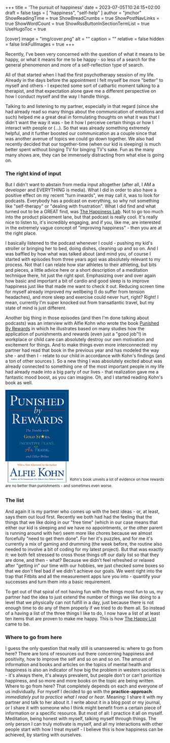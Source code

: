 +++
title = 'The pursuit of happiness'
date = 2023-07-05T10:24:15+02:00
draft = false
tags = [ "happiness", "self-help" ]
author = "jmchor"
ShowReadingTime = true
ShowBreadCrumbs = true
ShowPostNavLinks = true
ShowWordCount = true
ShowRssButtonInSectionTermList = true
UseHugoToc = true

[cover]
image = "img/cover.png"
alt = "<alt text>"
caption = "<text>"
relative = false
hidden = false
linkFullImages = true
+++

Recently, I've been very concerned with the question of what it means to be happy, or what it means for me to be happy - so less of a search for the general phenomenon and more of a self-reflection type of search.

All of that started when I had the first psychotherapy session of my life. Already in the days before the appointment I felt myself be more "better" to myself and others - I expected some sort of cathartic moment talking to a therapist, and that expectation alone gave me a different perspective on how I conduct myself and the way I handle things.

Talking to and listening to my partner, especially in that regard (since she had already read so many things about the communication of emotions and such) helped me a great deal in formulating thoughts on what it was that I didn't want the way it was - be it how I perceive certain things or how I interact with people or (...). So that was already something extremely helpful, and it further boosted our communication as a couple since that was another avenue of topics we could go down together. We also had recently decided that our together-time (when our kid is sleeping) is much better spent without binging TV for binging TV's sake. Fun as the many many shows are, they can be immensely distracting from what else is going on.

### The right kind of input

But I didn't want to abstain from media input altogether (after all, I AM a developer and EVERYTHING is media). What I did in order to also have a positive effect on my recent "turn inwards", we may call it, was to look for podcasts. Everybody has a podcast on everything, so why not something like "self-therapy" or "dealing with frustration". What I did find and what turned out to be a GREAT find, was [The Happiness Lab](https://www.drlauriesantos.com/happiness-lab-podcast). Not to go too much into the product placement lane, but that podcast is really cool. It's really nice to listen to, it's incredibly engaging, and if you, like me, are interested in the extremely vague concept of "improving happiness" - then you are at the right place.

I basically listened to the podcast whenever I could - pushing my kid's stroller or bringing her to bed, doing dishes, cleaning up and so on. And I was baffled by how what was talked about (and mind you, of course I started with episodes from three years ago) was absolutely relevant to my process. Not that I can relate how star athletes to their athleting, but bits and pieces, a little advice here or a short description of a meditation technique there, hit just the right spot. Emphasizing over and over again how basic and important a bit of cardio and good sleep is to improve happiness just like that made me want to check it out. Reducing screen time for myself already improved my wellbeing (I do suffer from tension headaches), and more sleep and exercise could never hurt, right? Right! I mean, currently I'm super knocked out from transatlantic travel, but my state of mind is just different.

Another big thing in those episodes (and then I'm done talking about podcasts) was an interview with Alfie Kohn who wrote the book [Punished By Rewards](https://www.alfiekohn.org/punished-rewards/) in which he illustrates based on many studies how the application of punishments and rewards (even just a "good job"!) in workplace or child care can absolutely destroy our own motivation and excitement for things. And to make things even more interconnected: my partner had read that book in the previous year and has modeled the way she - and then I - relate to our child in accordance with Kohn's findings (and a ton of other sources ). So a new thing I was absolutely excited about was already connected to something one of the most important people in my life had already made into a big party of our lives - that realization gave me a fantastic mood boost, as you can imagine. Oh, and I started reading Kohn's book as well.

<div class="post-image">
    <img class="small "src="img/kohn.png" alt="image" width="200px">
    <sup>Kohn's book unveils a lot of evidence on how rewards are no better than punishments - and sometimes even worse.</sup>
</div>


### The list

And again it is my partner who comes up with the best ideas - or, at least, says them out loud first. Recently we both had had the feeling that the things that we like doing in our "free time" (which in our case means that either our kid is sleeping and we have no appointments, or the other parent is running around with her) seem more like chores because we almost forcefully "need to get them done". For her it's puzzles, and for me it's currently a mix of gaming and drumming (the week before, the routine also needed to involve a bit of coding for my latest project). But that was exactly it: we both felt stressed to cross those things off our daily list so that they are done, and then - what? Because we didn't feel refreshed or relaxed after "getting in" our time with our hobbies, we just checked some boxes so that we don't feel bad if we didn't achieve our goals. We went right into the trap that Fitbits and all the measurement apps lure you into - quantify your successes and turn them into a basic requirement.

To get out of that spiral of not having fun with the things most fun to us, my partner had the idea to just extend the number of things we like doing to a level that we physically can not fulfill in a day, just because there is not enough time to do any of them properly if we tried to do them all. So instead of a having a list of the three things I like to do, I now have a list of at least ten items that are proven to make me happy. This is how [The Happy List](https://jmchor.notion.site/jmchor/The-Happy-List-6d1b8f6c41aa49bca3b9368b4061e887) came to be.

### Where to go from here

I guess the only question that really still is unanswered is: where to go from here? There are tons of resources out there concerning happiness and positivity, how to improve the self and so on and so on. The amount of information and books and articles on the topics of mental health and happiness is also an indicator of how big the problem in western societies is - it's always there, it's always prevalent, but people don't or can't prioritize happiness, and so more and more books on the topic are being written. Where to go from here? That completely depends on each and everyone of us individually. For myself I decided to go with the **practice-approach**: *immediately put to practice what I read or hear*. Meaning: I share it with my partner and talk to her about it. I write about it in a blog post or my journal, or I share it with someone who I think might benefit from a certain piece of information or a specific resource. But most of all: I practice it all on myself. Meditation, being honest with myself, talking myself through things. The only person I can truly motivate is myself, and all my interactions with other people start with how I treat myself - I believe this is how happiness can be achieved, by starting with ourselves.